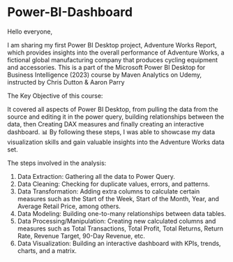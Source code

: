 # Power-BI-Dashboard
Hello everyone,

I am sharing my first Power BI Desktop project, Adventure Works Report, which provides insights into the overall performance of Adventure Works, a fictional global manufacturing company that produces cycling equipment and accessories. This is a part of the Microsoft Power BI Desktop for Business Intelligence (2023) course by Maven Analytics on Udemy, instructed by Chris Dutton & Aaron Parry

The Key Objective of this course:

It covered all aspects of Power BI Desktop, from pulling the data from the source and editing it in the power query, building relationships between the data, then Creating DAX measures and finally creating an interactive dashboard. 📊
By following these steps, I was able to showcase my data visualization skills and gain valuable insights into the Adventure Works data set.

The steps involved in the analysis:
1. Data Extraction: Gathering all the data to Power Query.
2. Data Cleaning: Checking for duplicate values, errors, and patterns.
3. Data Transformation: Adding extra columns to calculate certain measures such as the Start of the Week, Start of the Month, Year, and Average Retail Price, among others.
4. Data Modeling: Building one-to-many relationships between data tables.
5. Data Processing/Manipulation: Creating new calculated columns and measures such as Total Transactions, Total Profit, Total Returns, Return Rate, Revenue Target, 90-Day Revenue, etc.
6. Data Visualization: Building an interactive dashboard with KPIs, trends, charts, and a matrix.
